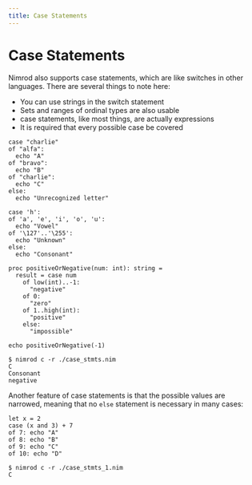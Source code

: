 ```yaml
---
title: Case Statements
---
```

# Case Statements

Nimrod also supports case statements, which are like switches in other languages. There are several things to note here:

* You can use strings in the switch statement
* Sets and ranges of ordinal types are also usable
* case statements, like most things, are actually expressions
* It is required that every possible case be covered

``` nimrod
case "charlie"
of "alfa":
  echo "A"
of "bravo":
  echo "B"
of "charlie":
  echo "C"
else:
  echo "Unrecognized letter"

case 'h':
of 'a', 'e', 'i', 'o', 'u':
  echo "Vowel"
of '\127'..'\255':
  echo "Unknown"
else:
  echo "Consonant"

proc positiveOrNegative(num: int): string =
  result = case num
    of low(int)..-1:
      "negative"
    of 0:
      "zero"
    of 1..high(int):
      "positive"
    else:
      "impossible"

echo positiveOrNegative(-1)
```

``` console
$ nimrod c -r ./case_stmts.nim
C
Consonant
negative
```

Another feature of case statements is that the possible values are narrowed, meaning that no `else` statement is necessary in many cases:

``` nimrod
let x = 2
case (x and 3) + 7
of 7: echo "A"
of 8: echo "B"
of 9: echo "C"
of 10: echo "D"
```
``` console
$ nimrod c -r ./case_stmts_1.nim
C
```
